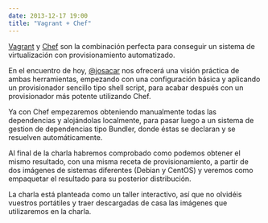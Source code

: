 ```yaml
---
date: 2013-12-17 19:00
title: "Vagrant + Chef"
---
```


[Vagrant](http://www.vagrantup.com) y [Chef](https://wiki.opscode.com/display/chef/Home) son la combinación perfecta para conseguir un sistema de virtualización con provisionamiento automatizado.

En el encuentro de hoy, [@josacar](http://twitter.com/josacar) nos ofrecerá una visión práctica de ambas herramientas, empezando con una configuración básica y aplicando un provisionador sencillo tipo shell script, para acabar después con un provisionador más potente utilizando Chef.

Ya con Chef empezaremos obteniendo manualmente todas las dependencias y alojándolas localmente, para pasar luego a un sistema de gestion de dependencias tipo Bundler, donde éstas se declaran y se resuelven automáticamente.

Al final de la charla habremos comprobado como podemos obtener el mismo resultado, con una misma receta de provisionamiento, a partir de dos imágenes de sistemas diferentes (Debian y CentOS) y veremos como empaquetar el resultado para su posterior distribución.

La charla está planteada como un taller interactivo, así que no olvidéis vuestros portátiles y traer descargadas de casa las imágenes que utilizaremos en la charla.
